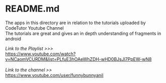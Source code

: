 <h1>README.md</h1>

The apps in this directory are in relation to the tutorials uploaded by CodeTutor Youtube Channel<br />
The tutorials are great and gives an in depth understanding of fragments in android<br />

_Link to the Playlist >>>_ <br />
https://www.youtube.com/watch?v=NCaomVCURDM&list=PLfuE3hOAeWhZDH-wHD0BJsJl7PpEW-wN8<br />  
_Link to the channel >>_ <br />
https://www.youtube.com/user/funnybunnyanil
